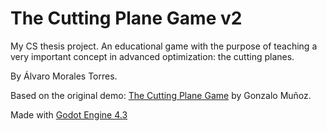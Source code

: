 # The Cutting Plane Game v2

My CS thesis project. An educational game with the purpose of teaching a very important concept in advanced optimization: the cutting planes.

By Álvaro Morales Torres.

Based on the original demo: [The Cutting Plane Game](https://gonzalomunoz.org/the-cutting-plane-game/) by Gonzalo Muñoz.

Made with [Godot Engine 4.3](https://godotengine.org)

